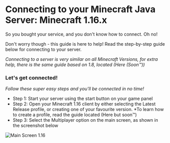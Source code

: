 # Connecting to your Minecraft Java Server: Minecraft 1.16.x
So you bought your service, and you don't know how to connect. Oh no!

Don't worry though - this guide is here to help! Read the step-by-step guide below for connecting to your server.

*Connecting to a server is very similar on all Minecraft Versions, for extra help, there is the same guide based on 1.8, located (Here (Soon:tm:))*

### Let's get connected!
*Follow these super easy steps and you'll be connected in no time!*

- Step 1: Start your server using the start button on your game panel
- Step 2: Open your Minecraft 1.16 client by either selecting the Latest Release profile, or creating one of your favourite version. *To learn how to create a profile, read the guide located (Here but soon:tm:)
- Step 3: Select the Multiplayer option on the main screen, as shown in the screenshot below

![Main Screen 1.16](https://versatilenode-kb.kawaiicdn.com/assets/images/1.16-main-screen.png?_t=1614771176)
